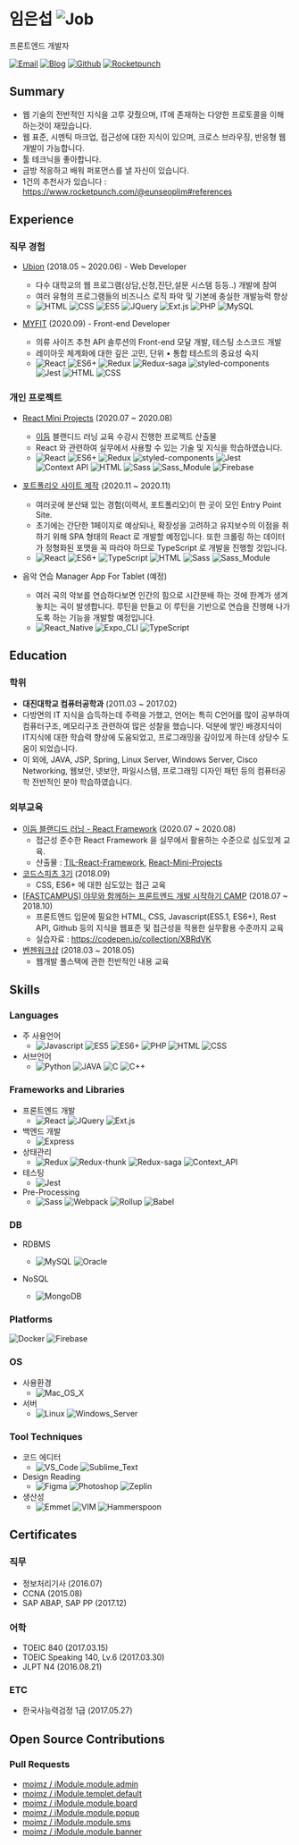 # 임은섭 ![Job](https://img.shields.io/badge/looking__for__job-true-blue.svg)
프론트엔드 개발자

<a href="mailto:dmstjq92@gmail.com">![Email](https://img.shields.io/badge/email-dmstjq92@gmail.com-ea4335.svg)</a>
<a href="https://medium.com/@dmstjq92">![Blog](https://img.shields.io/badge/blog-medium.com/@dmstjq92-303030.svg)</a>
<a href="https://github.com/LimEunSeop">![Github](https://img.shields.io/badge/github-LimEunSeop-white.svg)</a>
<a href="https://www.rocketpunch.com/@eunseoplim">![Rocketpunch](https://img.shields.io/badge/Rocketpunch-eunseoplim-4e61ff.svg)</a>

## Summary
- 웹 기술의 전반적인 지식을 고루 갖췄으며, IT에 존재하는 다양한 프로토콜을 이해하는것이 재밌습니다.
- 웹 표준, 시멘틱 마크업, 접근성에 대한 지식이 있으며, 크로스 브라우징, 반응형 웹 개발이 가능합니다.
- 툴 테크닉을 좋아합니다.
- 금방 적응하고 배워 퍼포먼스를 낼 자신이 있습니다.
- 1건의 추천사가 있습니다 : https://www.rocketpunch.com/@eunseoplim#references

## Experience
### 직무 경험
- [Ubion](http://www.ubion.co.kr/ubion/) (2018.05 ~ 2020.06) - Web Developer
  - 다수 대학교의 웹 프로그램(상담,신청,진단,설문 시스템 등등..) 개발에 참여
  - 여러 유형의 프로그램들의 비즈니스 로직 파악 및 기본에 충실한 개발능력 향상
  - ![HTML](https://img.shields.io/badge/-HTML-brightgreen)
![CSS](https://img.shields.io/badge/-CSS-green)
![ES5](https://img.shields.io/badge/-ES5-yellowgreen)
![JQuery](https://img.shields.io/badge/-JQuery-yellow)
![Ext.js](https://img.shields.io/badge/-Ext.js-orange)
![PHP](https://img.shields.io/badge/-PHP-red)
![MySQL](https://img.shields.io/badge/-MySQL-blue)

- [MYFIT](http) (2020.09) - Front-end Developer
  - 의류 사이즈 추천 API 솔루션의 Front-end 모달 개발, 테스팅 소스코드 개발
  - 레이아웃 체계화에 대한 깊은 고민, 단위 • 통합 테스트의 중요성 숙지
  - ![React](https://img.shields.io/badge/-React-63B5F4)
![ES6+](https://img.shields.io/badge/-ES6+-029A67)
![Redux](https://img.shields.io/badge/-Redux-E95AE1)
![Redux-saga](https://img.shields.io/badge/-Redux--saga-CC3851)
![styled-components](https://img.shields.io/badge/-styled--components-D0BFE0)
![Jest](https://img.shields.io/badge/-Jest-36F6BB)
![HTML](https://img.shields.io/badge/-HTML-brightgreen)
![CSS](https://img.shields.io/badge/-CSS-green)

### 개인 프로젝트
- [React Mini Projects](https://github.com/LimEunSeop/React-Mini-Projects) (2020.07 ~ 2020.08)
  - [이듬](https://euid.dev/) 블랜디드 러닝 교육 수강시 진행한 프로젝트 산출물
  - React 와 관련하여 실무에서 사용할 수 있는 기술 및 지식을 학습하였습니다.
  - ![React](https://img.shields.io/badge/-React-63B5F4)
![ES6+](https://img.shields.io/badge/-ES6+-029A67)
![Redux](https://img.shields.io/badge/-Redux-E95AE1)
![styled-components](https://img.shields.io/badge/-styled--components-D0BFE0)
![Jest](https://img.shields.io/badge/-Jest-36F6BB)
![Context API](https://img.shields.io/badge/-Context_API-D8555F)
![HTML](https://img.shields.io/badge/-HTML-brightgreen)
![Sass](https://img.shields.io/badge/-Sass-15B232)
![Sass_Module](https://img.shields.io/badge/-Sass_Module-B6DBA4)
![Firebase](https://img.shields.io/badge/-Firebase-F90D57)

- [포트폴리오 사이트 제작](https://github.com/LimEunSeop/limeunseop.github.io) (2020.11 ~ 2020.11)
  - 여러곳에 분산돼 있는 경험(이력서, 포트폴리오)이 한 곳이 모인 Entry Point Site.
  - 초기에는 간단한 1페이지로 예상되나, 확장성을 고려하고 유지보수의 이점을 취하기 위해 SPA 형태의 React 로 개발할 예정입니다. 또한 크롤링 하는 데이터가 정형화된 포맷을 꼭 따라야 하므로 TypeScript 로 개발을 진행할 것입니다.
  - ![React](https://img.shields.io/badge/-React-63B5F4)
![ES6+](https://img.shields.io/badge/-ES6+-029A67)
![TypeScript](https://img.shields.io/badge/-TypeScript-0D0BF6)
![HTML](https://img.shields.io/badge/-HTML-brightgreen)
![Sass](https://img.shields.io/badge/-Sass-15B232)
![Sass_Module](https://img.shields.io/badge/-Sass_Module-B6DBA4)

- 음악 연습 Manager App For Tablet (예정)
  - 여러 곡의 악보를 연습하다보면 인간의 힘으로 시간분배 하는 것에 한계가 생겨 놓치는 곡이 발생합니다. 루틴을 만들고 이 루틴을 기반으로 연습을 진행해 나가도록 하는 기능을 개발할 예정입니다.
  - ![React_Native](https://img.shields.io/badge/-React_Native-896DA1)
![Expo_CLI](https://img.shields.io/badge/-Expo_CLI-47A3B9)
![TypeScript](https://img.shields.io/badge/-TypeScript-0D0BF6)

## Education
### 학위
- **대진대학교 컴퓨터공학과** (2011.03 ~ 2017.02)
- 다방면의 IT 지식을 습득하는데 주력을 가했고, 언어는 특히 C언어를 많이 공부하여 컴퓨터구조, 메모리구조 관련하여 많은 성찰을 했습니다. 덕분에 쌓인 배경지식이 IT지식에 대한 학습력 향상에 도움되었고, 프로그래밍을 깊이있게 하는데 상당수 도움이 되었습니다.
- 이 외에, JAVA, JSP, Spring, Linux Server, Windows Server, Cisco Networking, 웹보안, 넷보안, 파일시스템, 프로그래밍 디자인 패턴 등의 컴퓨터공학 전반적인 분야 학습하였습니다.

### 외부교육
- [이듬 블랜디드 러닝 - React Framework](https://euid.dev/#/courses/react-framework) (2020.07 ~ 2020.08)
  - 접근성 준수한 React Framework 을 실무에서 활용하는 수준으로 심도있게 교육.
  - 산출물 : [TIL-React-Framework](https://github.com/LimEunSeop/TIL-React-Framework), [React-Mini-Projects](https://github.com/LimEunSeop/React-Mini-Projects)
- [코드스피츠 3기](https://www.bsidesoft.com/6902) (2018.09)
  - CSS, ES6+ 에 대한 심도있는 접근 교육
- [[FASTCAMPUS] 야무와 함께하는 프론트엔드 개발 시작하기 CAMP](https://github.com/yamoo9/front-end-programming-camp) (2018.07 ~ 2018.10)
  - 프론트엔드 입문에 필요한 HTML, CSS, Javascript(ES5.1, ES6+), Rest API, Github 등의 지식을 웹표준 및 접근성을 적용한 실무활용 수준까지 교육
  - 실습자료 : https://codepen.io/collection/XBRdVK
- [벤젠워크샵](https://drive.google.com/file/d/0B-tD535n_rOfX1Iwa0RBRU9VWGM/view) (2018.03 ~ 2018.05)
  - 웹개발 풀스택에 관한 전반적인 내용 교육

<!-- 스터디 시작하면 제목 추가 ## Activities -->

## Skills
### Languages
- 주 사용언어
  - ![Javascript](https://img.shields.io/badge/-Javascript-E0FD4D)
![ES5](https://img.shields.io/badge/-ES5-yellowgreen)
![ES6+](https://img.shields.io/badge/-ES6+-029A67)
![PHP](https://img.shields.io/badge/-PHP-red)
![HTML](https://img.shields.io/badge/-HTML-brightgreen)
![CSS](https://img.shields.io/badge/-CSS-green)
- 서브언어
  - ![Python](https://img.shields.io/badge/-Python-E46C0E)
 ![JAVA](https://img.shields.io/badge/-JAVA-14AAAB)
 ![C](https://img.shields.io/badge/-C-E1C59B)
 ![C++](https://img.shields.io/badge/-C++-87941E)

### Frameworks and Libraries
- 프론트엔드 개발
  - ![React](https://img.shields.io/badge/-React-63B5F4)
![JQuery](https://img.shields.io/badge/-JQuery-yellow)
![Ext.js](https://img.shields.io/badge/-Ext.js-orange)
- 백엔드 개발
  - ![Express](https://img.shields.io/badge/-Express-01CFDE)
- 상태관리
  - ![Redux](https://img.shields.io/badge/-Redux-E95AE1)
![Redux-thunk](https://img.shields.io/badge/-Redux--thunk-E16CB6)
![Redux-saga](https://img.shields.io/badge/-Redux--saga-CC3851)
![Context_API](https://img.shields.io/badge/-Context_API-D8555F)
- 테스팅
  - ![Jest](https://img.shields.io/badge/-Jest-36F6BB)
- Pre-Processing
  - ![Sass](https://img.shields.io/badge/-Sass-15B232)
![Webpack](https://img.shields.io/badge/-Webpack-968D5D)
![Rollup](https://img.shields.io/badge/-Rollup-AD7F1A)
![Babel](https://img.shields.io/badge/-Babel-A82288)

### DB
- RDBMS
  - ![MySQL](https://img.shields.io/badge/-MySQL-blue)
![Oracle](https://img.shields.io/badge/-Oracle-AB20EE)

- NoSQL
  - ![MongoDB](https://img.shields.io/badge/-MongoDB-4FA09E)

### Platforms
![Docker](https://img.shields.io/badge/-Docker-3E9ACC)
![Firebase](https://img.shields.io/badge/-Firebase-98020B)

### OS
- 사용환경
  - ![Mac_OS_X](https://img.shields.io/badge/-Mac_OS_X-C9C4D8)
- 서버
  - ![Linux](https://img.shields.io/badge/-Linux-E63E4F)
![Windows_Server](https://img.shields.io/badge/-Windows_Server-1E4FF7)

### Tool Techniques
- 코드 에디터
  - ![VS_Code](https://img.shields.io/badge/-VS_Code-224D92)
![Sublime_Text](https://img.shields.io/badge/-Sublime_Text-B84709)
- Design Reading
  - ![Figma](https://img.shields.io/badge/-Figma-EA1672)
![Photoshop](https://img.shields.io/badge/-Photoshop-73E8C9)
![Zeplin](https://img.shields.io/badge/-Zeplin-C57957)
- 생산성
  - ![Emmet](https://img.shields.io/badge/-Emmet-4A7553)
![VIM](https://img.shields.io/badge/-VIM-black)
![Hammerspoon](https://img.shields.io/badge/-Hammerspoon-EA9B6A)


## Certificates
### 직무
- 정보처리기사 (2016.07)
- CCNA (2015.08)
- SAP ABAP, SAP PP (2017.12)
### 어학
- TOEIC 840 (2017.03.15)
- TOEIC Speaking 140, Lv.6 (2017.03.30)
- JLPT N4 (2016.08.21)
### ETC
- 한국사능력검정 1급 (2017.05.27)

## Open Source Contributions
### Pull Requests
- [moimz / iModule.module.admin](https://github.com/moimz/iModule.module.admin/pulls?q=is%3Apr+is%3Aclosed+author%3ALimEunSeop)
- [moimz / iModule.templet.default](https://github.com/moimz/iModule.templet.default/pulls?q=is%3Apr+is%3Aclosed+author%3ALimEunSeop)
- [moimz / iModule.module.board](https://github.com/moimz/iModule.module.board/pulls?q=is%3Apr+is%3Aclosed+author%3ALimEunSeop)
- [moimz / iModule.module.popup](https://github.com/moimz/iModule.module.popup/pulls?q=is%3Apr+is%3Aclosed+author%3ALimEunSeop)
- [moimz / iModule.module.sms](https://github.com/moimz/iModule.module.sms/pulls?q=is%3Apr+is%3Aclosed+author%3ALimEunSeop)
- [moimz / iModule.module.banner](https://github.com/moimz/iModule.module.banner/pulls?q=is%3Apr+is%3Aclosed+author%3ALimEunSeop)

<!-- ### Maintainer --->
